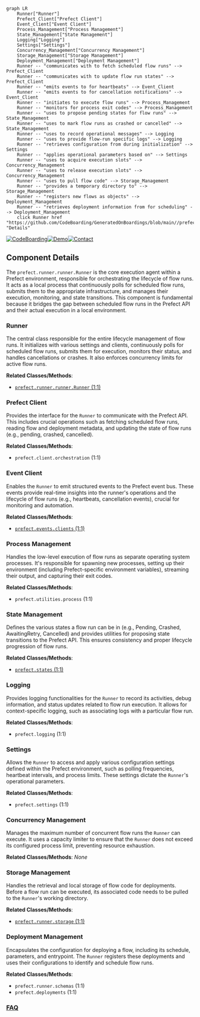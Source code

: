 ```mermaid
graph LR
    Runner["Runner"]
    Prefect_Client["Prefect Client"]
    Event_Client["Event Client"]
    Process_Management["Process Management"]
    State_Management["State Management"]
    Logging["Logging"]
    Settings["Settings"]
    Concurrency_Management["Concurrency Management"]
    Storage_Management["Storage Management"]
    Deployment_Management["Deployment Management"]
    Runner -- "communicates with to fetch scheduled flow runs" --> Prefect_Client
    Runner -- "communicates with to update flow run states" --> Prefect_Client
    Runner -- "emits events to for heartbeats" --> Event_Client
    Runner -- "emits events to for cancellation notifications" --> Event_Client
    Runner -- "initiates to execute flow runs" --> Process_Management
    Runner -- "monitors for process exit codes" --> Process_Management
    Runner -- "uses to propose pending states for flow runs" --> State_Management
    Runner -- "uses to mark flow runs as crashed or cancelled" --> State_Management
    Runner -- "uses to record operational messages" --> Logging
    Runner -- "uses to provide flow-run specific logs" --> Logging
    Runner -- "retrieves configuration from during initialization" --> Settings
    Runner -- "applies operational parameters based on" --> Settings
    Runner -- "uses to acquire execution slots" --> Concurrency_Management
    Runner -- "uses to release execution slots" --> Concurrency_Management
    Runner -- "uses to pull flow code" --> Storage_Management
    Runner -- "provides a temporary directory to" --> Storage_Management
    Runner -- "registers new flows as objects" --> Deployment_Management
    Runner -- "retrieves deployment information from for scheduling" --> Deployment_Management
    click Runner href "https://github.com/CodeBoarding/GeneratedOnBoardings/blob/main//prefect/Runner.md" "Details"
```
[![CodeBoarding](https://img.shields.io/badge/Generated%20by-CodeBoarding-9cf?style=flat-square)](https://github.com/CodeBoarding/GeneratedOnBoardings)[![Demo](https://img.shields.io/badge/Try%20our-Demo-blue?style=flat-square)](https://www.codeboarding.org/demo)[![Contact](https://img.shields.io/badge/Contact%20us%20-%20contact@codeboarding.org-lightgrey?style=flat-square)](mailto:contact@codeboarding.org)

## Component Details

The `prefect.runner.runner.Runner` is the core execution agent within a Prefect environment, responsible for orchestrating the lifecycle of flow runs. It acts as a local process that continuously polls for scheduled flow runs, submits them to the appropriate infrastructure, and manages their execution, monitoring, and state transitions. This component is fundamental because it bridges the gap between scheduled flow runs in the Prefect API and their actual execution in a local environment.

### Runner
The central class responsible for the entire lifecycle management of flow runs. It initializes with various settings and clients, continuously polls for scheduled flow runs, submits them for execution, monitors their status, and handles cancellations or crashes. It also enforces concurrency limits for active flow runs.


**Related Classes/Methods**:

- <a href="https://github.com/PrefectHQ/prefect/blob/master/src/prefect/runner/runner.py#L1-L1" target="_blank" rel="noopener noreferrer">`prefect.runner.runner.Runner` (1:1)</a>


### Prefect Client
Provides the interface for the `Runner` to communicate with the Prefect API. This includes crucial operations such as fetching scheduled flow runs, reading flow and deployment metadata, and updating the state of flow runs (e.g., pending, crashed, cancelled).


**Related Classes/Methods**:

- `prefect.client.orchestration` (1:1)


### Event Client
Enables the `Runner` to emit structured events to the Prefect event bus. These events provide real-time insights into the runner's operations and the lifecycle of flow runs (e.g., heartbeats, cancellation events), crucial for monitoring and automation.


**Related Classes/Methods**:

- <a href="https://github.com/PrefectHQ/prefect/blob/master/src/prefect/events/clients.py#L1-L1" target="_blank" rel="noopener noreferrer">`prefect.events.clients` (1:1)</a>


### Process Management
Handles the low-level execution of flow runs as separate operating system processes. It's responsible for spawning new processes, setting up their environment (including Prefect-specific environment variables), streaming their output, and capturing their exit codes.


**Related Classes/Methods**:

- `prefect.utilities.process` (1:1)


### State Management
Defines the various states a flow run can be in (e.g., Pending, Crashed, AwaitingRetry, Cancelled) and provides utilities for proposing state transitions to the Prefect API. This ensures consistency and proper lifecycle progression of flow runs.


**Related Classes/Methods**:

- <a href="https://github.com/PrefectHQ/prefect/blob/master/src/prefect/states.py#L1-L1" target="_blank" rel="noopener noreferrer">`prefect.states` (1:1)</a>


### Logging
Provides logging functionalities for the `Runner` to record its activities, debug information, and status updates related to flow run execution. It allows for context-specific logging, such as associating logs with a particular flow run.


**Related Classes/Methods**:

- `prefect.logging` (1:1)


### Settings
Allows the `Runner` to access and apply various configuration settings defined within the Prefect environment, such as polling frequencies, heartbeat intervals, and process limits. These settings dictate the `Runner`'s operational parameters.


**Related Classes/Methods**:

- `prefect.settings` (1:1)


### Concurrency Management
Manages the maximum number of concurrent flow runs the `Runner` can execute. It uses a capacity limiter to ensure that the `Runner` does not exceed its configured process limit, preventing resource exhaustion.


**Related Classes/Methods**: _None_

### Storage Management
Handles the retrieval and local storage of flow code for deployments. Before a flow run can be executed, its associated code needs to be pulled to the `Runner`'s working directory.


**Related Classes/Methods**:

- <a href="https://github.com/PrefectHQ/prefect/blob/master/src/prefect/runner/storage.py#L1-L1" target="_blank" rel="noopener noreferrer">`prefect.runner.storage` (1:1)</a>


### Deployment Management
Encapsulates the configuration for deploying a flow, including its schedule, parameters, and entrypoint. The `Runner` registers these deployments and uses their configurations to identify and schedule flow runs.


**Related Classes/Methods**:

- `prefect.runner.schemas` (1:1)
- `prefect.deployments` (1:1)




### [FAQ](https://github.com/CodeBoarding/GeneratedOnBoardings/tree/main?tab=readme-ov-file#faq)